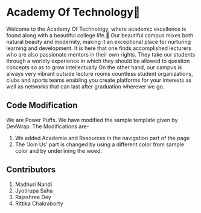 # Academy Of Technology🏣
Welcome to the Academy Of Technology, where academic excellence is found along with a beautiful college life.🌳
Our beautiful campus mixes both natural beauty and modernity, making it an exceptional place for nurturing learning and development. It is here that one finds accomplished lecturers who are also passionate mentors in their own rights. They take our students through a worldly experience in which they should be allowed to question concepts so as to grow intellectually On the other hand, our campus is always very vibrant outside lecture rooms countless student organizations, clubs and sports teams enabling you create platforms for your interests as well as networks that can last after graduation wherever we go.

## Code Modification
We are Power Puffs. We have modified the sample template given by DevWrap.
The Modifications are-
1.  We added Academia and Resources in the navigation part of the page
2.  The 'Join Us' part is changed by using a different color from sample color and by underlining the woed.

## Contributors 
1.  Madhuri Nandi
2.  Jyotirupa Saha
3.  Rajashree Dey
4.  Rittika Chakraborty



